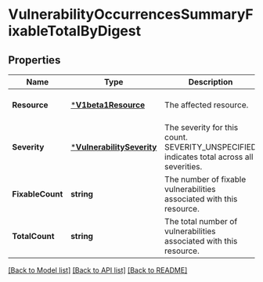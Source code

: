 # VulnerabilityOccurrencesSummaryFixableTotalByDigest

## Properties
Name | Type | Description | Notes
------------ | ------------- | ------------- | -------------
**Resource** | [***V1beta1Resource**](v1beta1Resource.md) | The affected resource. | [optional] [default to null]
**Severity** | [***VulnerabilitySeverity**](vulnerabilitySeverity.md) | The severity for this count. SEVERITY_UNSPECIFIED indicates total across all severities. | [optional] [default to null]
**FixableCount** | **string** | The number of fixable vulnerabilities associated with this resource. | [optional] [default to null]
**TotalCount** | **string** | The total number of vulnerabilities associated with this resource. | [optional] [default to null]

[[Back to Model list]](../README.md#documentation-for-models) [[Back to API list]](../README.md#documentation-for-api-endpoints) [[Back to README]](../README.md)


